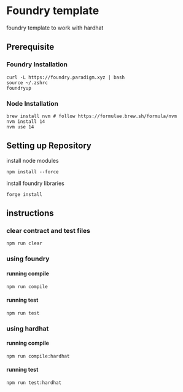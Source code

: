# Foundry template

foundry template to work with hardhat

## Prerequisite

### Foundry Installation

```shell
curl -L https://foundry.paradigm.xyz | bash
source ~/.zshrc
foundryup
```

### Node Installation

```shell
brew install nvm # follow https://formulae.brew.sh/formula/nvm
nvm install 14
nvm use 14
```

## Setting up Repository

install node modules

```shell
npm install --force
```

install foundry libraries
```shell
forge install
```

## instructions

### clear contract and test files

```shell
npm run clear
```

### using foundry

#### running compile

```shell
npm run compile
```

#### running test

```shell
npm run test
```

### using hardhat

#### running compile

```shell
npm run compile:hardhat
```

#### running test

```shell
npm run test:hardhat
```
